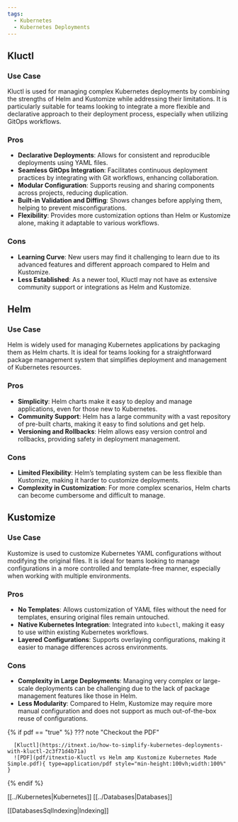 ```yaml
---
tags:
  - Kubernetes
  - Kubernetes Deployments
---
```


## Kluctl

### Use Case
Kluctl is used for managing complex Kubernetes deployments by combining the strengths of Helm and Kustomize while addressing their limitations. It is particularly suitable for teams looking to integrate a more flexible and declarative approach to their deployment process, especially when utilizing GitOps workflows.

### Pros
- **Declarative Deployments**: Allows for consistent and reproducible deployments using YAML files.
- **Seamless GitOps Integration**: Facilitates continuous deployment practices by integrating with Git workflows, enhancing collaboration.
- **Modular Configuration**: Supports reusing and sharing components across projects, reducing duplication.
- **Built-in Validation and Diffing**: Shows changes before applying them, helping to prevent misconfigurations.
- **Flexibility**: Provides more customization options than Helm or Kustomize alone, making it adaptable to various workflows.

### Cons
- **Learning Curve**: New users may find it challenging to learn due to its advanced features and different approach compared to Helm and Kustomize.
- **Less Established**: As a newer tool, Kluctl may not have as extensive community support or integrations as Helm and Kustomize.

## Helm

### Use Case
Helm is widely used for managing Kubernetes applications by packaging them as Helm charts. It is ideal for teams looking for a straightforward package management system that simplifies deployment and management of Kubernetes resources.

### Pros
- **Simplicity**: Helm charts make it easy to deploy and manage applications, even for those new to Kubernetes.
- **Community Support**: Helm has a large community with a vast repository of pre-built charts, making it easy to find solutions and get help.
- **Versioning and Rollbacks**: Helm allows easy version control and rollbacks, providing safety in deployment management.

### Cons
- **Limited Flexibility**: Helm’s templating system can be less flexible than Kustomize, making it harder to customize deployments.
- **Complexity in Customization**: For more complex scenarios, Helm charts can become cumbersome and difficult to manage.

## Kustomize

### Use Case
Kustomize is used to customize Kubernetes YAML configurations without modifying the original files. It is ideal for teams looking to manage configurations in a more controlled and template-free manner, especially when working with multiple environments.

### Pros
- **No Templates**: Allows customization of YAML files without the need for templates, ensuring original files remain untouched.
- **Native Kubernetes Integration**: Integrated into `kubectl`, making it easy to use within existing Kubernetes workflows.
- **Layered Configurations**: Supports overlaying configurations, making it easier to manage differences across environments.

### Cons
- **Complexity in Large Deployments**: Managing very complex or large-scale deployments can be challenging due to the lack of package management features like those in Helm.
- **Less Modularity**: Compared to Helm, Kustomize may require more manual configuration and does not support as much out-of-the-box reuse of configurations.


{% if pdf == "true" %}
??? note "Checkout the PDF"

      [Kluctl](https://itnext.io/how-to-simplify-kubernetes-deployments-with-kluctl-2c3f71d4b71a)
      ![PDF](pdf/itnextio-Kluctl vs Helm amp Kustomize Kubernetes Made Simple.pdf){ type=application/pdf style="min-height:100vh;width:100%" }
{% endif %}

[[../Kubernetes|Kubernetes]]
[[../Databases|Databases]]


[[DatabasesSqlIndexing|Indexing]]







